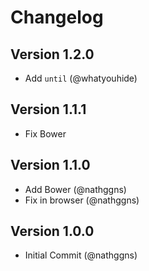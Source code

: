 # Changelog

## Version 1.2.0

 - Add `until` (@whatyouhide)

## Version 1.1.1

 - Fix Bower

## Version 1.1.0

 - Add Bower (@nathggns)
 - Fix in browser (@nathggns)

## Version 1.0.0

 - Initial Commit (@nathggns)
